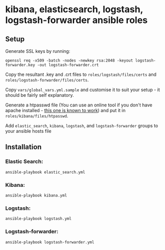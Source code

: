 kibana, elasticsearch, logstash, logstash-forwarder ansible roles
=================================================================

Setup
-----

Generate SSL keys by running:

    openssl req -x509 -batch -nodes -newkey rsa:2048 -keyout logstash-forwarder.key -out logstash-forwarder.crt

Copy the resultant .key and .crt files to `roles/logstash/files/certs` and `roles/logstash-forwarder/files/certs`.

Copy `vars/global_vars.yml.sample` and customise it to suit your setup - it should be fairly self explanatory.

Generate a htpasswd file (You can use an online tool if you don't have apache installed - [this one is known to work](http://www.htpasswdgenerator.net/)) and put it in `roles/kibana/files/htpasswd`.

Add `elastic_search`, `kibana`, `logstash`, and `logstash-forwarder` groups to your ansible hosts file

Installation
------------

### Elastic Search:

`ansible-playbook elastic_search.yml`

### Kibana:

`ansible-playbook kibana.yml`

### Logstash:

`ansible-playbook logstash.yml`

### Logstash-forwarder:

`ansible-playbook logstash-forwarder.yml`

